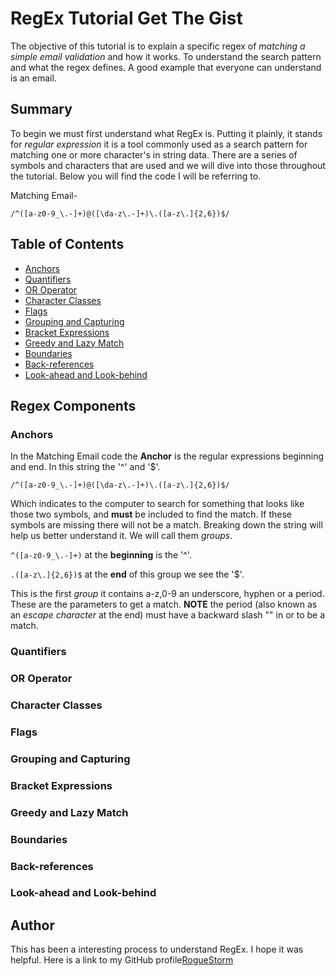 # RegEx Tutorial Get The Gist

The objective of this tutorial is to explain a specific regex of *matching a simple email validation* and how it works. To understand the search pattern and what the regex defines. A good example that everyone can understand is an email. 

## Summary
To begin we must first understand what RegEx is.
Putting it plainly, it stands for *regular expression* it is a tool commonly used as a search pattern for matching one or more character's in string data. 
There are a series of symbols and characters that are used and we will dive into those throughout the tutorial. Below you will find the code I will be referring to.

Matching Email-

`/^([a-z0-9_\.-]+)@([\da-z\.-]+)\.([a-z\.]{2,6})$/`


## Table of Contents

- [Anchors](#anchors)
- [Quantifiers](#quantifiers)
- [OR Operator](#or-operator)
- [Character Classes](#character-classes)
- [Flags](#flags)
- [Grouping and Capturing](#grouping-and-capturing)
- [Bracket Expressions](#bracket-expressions)
- [Greedy and Lazy Match](#greedy-and-lazy-match)
- [Boundaries](#boundaries)
- [Back-references](#back-references)
- [Look-ahead and Look-behind](#look-ahead-and-look-behind)

## Regex Components

### Anchors
In the Matching Email code the **Anchor** is the regular expressions beginning and end. In this string the '^' and '$'. 

`/^([a-z0-9_\.-]+)@([\da-z\.-]+)\.([a-z\.]{2,6})$/`

Which indicates to the computer to search for something that looks like those two symbols, and **must** be included to find the match. 
If these symbols are missing there will not be a match.
Breaking down the string will help us better understand it.
We will call them *groups*.

`^([a-z0-9_\.-]+)`   at the __beginning__ is the '^'.

`.([a-z\.]{2,6})$`  at the __end__ of this group we see the '$'.

This is the first *group* it contains a-z,0-9 an underscore, hyphen or a period. These are the parameters to get a match. **NOTE** the period (also known as an *escape character* at the end) must have a backward slash "\" in or to be a match.

### Quantifiers

### OR Operator

### Character Classes

### Flags

### Grouping and Capturing

### Bracket Expressions

### Greedy and Lazy Match

### Boundaries

### Back-references

### Look-ahead and Look-behind

## Author

This has been a interesting process to understand RegEx.
I hope it was helpful.
Here is a link to my GitHub profile[RogueStorm](git@github.com:RogueStorm7/RegEx-tutorial-get-the-gist.git)
